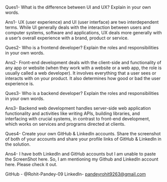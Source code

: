 Ques1- What is the difference between UI and UX? Explain in your own words.

Ans1- UX (user experience) and UI (user interface) are two interdependent terms. While UI generally deals with the interaction between users and computer systems, software and applications, UX deals more generally with a user’s overall experience with a brand, product or service. 

Ques2- Who is a frontend developer? Explain the roles and responsibilities in your own words.

Ans2- Front-end development deals with the client-side and functionality of any app or website (when they work with a website or a web app, the role is usually called a web developer). It involves everything that a user sees or interacts with on your product. It also determines how good or bad the user experience is.

Ques3- Who is a backend developer? Explain the roles and responsibilities in your own words.

Ans3-  Backend web development handles server-side web application functionality and activities like writing APIs, building libraries, and interfacing with crucial systems, in contrast to front-end development, which works on services and programs directed at clients. 

Ques4- Create your own GitHub & LinkedIn accounts. Share the screenshot of both of your accounts and
share your profile links of GitHub & LinkedIn in the solution.

Ans4- I have both LinkedIn and GitHub accounts but I am unable to paste the ScreenShot here. So, I am mentioning my Github and LinkedIn account here. Please check it out.

GitHub - @Rohit-Pandey-09
LinkedIn- pandeyrohit9263@gmail.com

